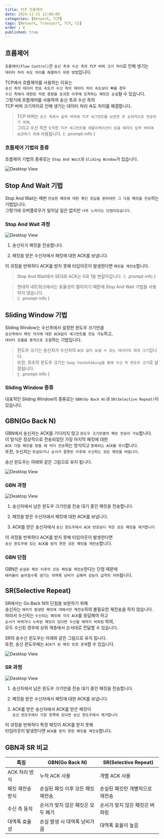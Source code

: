 ```yaml
---
title: TCP 흐름제어
date: 2024-11-21 12:00:00
categories: [Network, TCP]
tags: [Network, Transport, TCP, CS]
order : 4
published: true
---
```


## 흐름제어

`흐름제어(Flow Control)`은 `송신 측과 수신 측의 TCP 버퍼 크기 차이`로 인해 생기는   
`데이터 처리 속도 차이를 해결하기 위한 방법`입니다.

TCP에서 흐름제어를 사용하는 이유는  
`송신 측의 데이터 전송 속도가 수신 측의 데이터 처리 속도보다 빠를 경우`  
`수신 측에서 제한된 저장 용량을 초과한 이후에 도착하는 패킷은 손실`될 수 있습니다.  
그렇기에 흐름제어를 사용하여 송신 측과 수신 측의   
TCP 버퍼 크기차이로 인해 생기는 데이터 처리 속도 차이를 해결합니다.

<!-- markdownlint-capture -->
<!-- markdownlint-disable -->
> TCP 버퍼는 `송신 측에서 출력 버퍼에 TCP 세그먼트를 보관한 후 순차적으로 전송하기 위해`,  
그리고 수신 측은 `도착한 TCP 세그먼트를 애플리케이션이 읽을 때까지 입력 버퍼에 보관하기 위해` 사용됩니다.
{: .prompt-info }
<!-- markdownlint-restore -->

### 흐름제어 기법의 종류

흐름제어 기법의 종류로는 `Stop And Wait`과 `Sliding Window`가 있습니다.  

![Desktop View](/assets/img/TCP/tcp_flow_control_type.png)

## Stop And Wait 기법

Stop And Wait는 매번 `전송한 패킷에 대한 확인 응답을 받아야만 그 다음 패킷을 전송`하는 기법입니다.  
그렇기에 오버플로우가 일어날 일은 없지만 `너무 느리다는 단점이있습니다.`

### Stop And Wait 과정

![Desktop View](/assets/img/TCP/tcp_stop_and_wait.png)

1. 송신자가 패킷을 전송합니다.

2. 패킷을 받은 수신자에서 패킷에 대한 ACK를 보냅니다.

이 과정을 반복하다 ACK를 받지 못해 타임아웃이 발생한다면 `패킷을 재전송`합니다.

<!-- markdownlint-capture -->
<!-- markdownlint-disable -->
> Stop And Wait에서 SEQ와 ACK는 0과 1을 번갈아갑니다.
{: .prompt-info }
<!-- markdownlint-restore -->

<!-- markdownlint-capture -->
<!-- markdownlint-disable -->
> 현대의 네트워크에서는 효율성이 떨어지기 때문에 Stop And Wait 기법을 사용하지 않습니다.  
{: .prompt-info }
<!-- markdownlint-restore -->

## Sliding Window 기법

Sliding Window는 수신측에서 설정한 윈도우 크기만큼   
`송신측에서 패킷 각각에 대한 ACK없이 세그먼트를 전송 가능`하고,   
`데이터 흐름을 동적으로 조절`하는 기법입니다.

<!-- markdownlint-capture -->
<!-- markdownlint-disable -->
> 윈도우 크기는 송신자가 수신자의 `ACK 없이 보낼 수 있는 데이터의 최대 크기`입니다.    
또한, 최초의 윈도우 크기는 `3way handshaking을 통해 수신 측 윈도우 크기`로 설정됩니다.  
{: .prompt-info }
<!-- markdownlint-restore -->

### Sliding Window 종류

대표적인 Sliding Window의 종류로는 `GBN(Go Back N)`과 `SR(Selective Repeat)`이 있습니다.  

## GBN(Go Back N)

GBN에서 송신자는 ACK를 기다리지 않고 `윈도우 크기만큼의 패킷 전송이 가능`합니다.   
이 방식은 정상적으로 전송되었던 가장 마지막 패킷에 대한  
`ACK 다음 패킷을 받을 때 마다 전송`하는 방식이고 `중복되는 ACK를 무시`합니다.  
또한, 수신자는 `유실되거나 순서가 잘못된 이후에 수신하는 모든 패킷을 버립니다.`

송신 윈도우는 아래와 같은 그림으로 유지 됩니다.

![Desktop View](/assets/img/TCP/tcp_gbn_window.png)

### GBN 과정

![Desktop View](/assets/img/TCP/tcp_gbn_process.png)

1. 송신자에서 남은 윈도우 크기만큼 전송 대기 중인 패킷을 전송합니다.

2. 패킷을 받은 수신자에서 패킷에 대한 ACK를 보냅니다.

3. ACK를 받은 송신자에서 `송신 윈도우에서 ACK 번호보다 작은 모든 패킷을 제거합니다`

이 과정을 반복하다 ACK를 받지 못해 타임아웃이 발생한다면  
`송신 윈도우에 있는 ACK를 받지 못한 모든 패킷을 재전송`합니다.

### GBN 단점

GBN은 `손실된 패킷 이후의 모든 패킷을 재전송`한다는 단점 때문에  
`에러율이 높아질수록 생기는 대역폭 낭비가 심해져 성능이 급격히 저하`됩니다.

## SR(Selective Repeat)

SR에서는 Go Back N의 단점을 보완하기 위해   
송신자는 `에러가 발생한 패킷에 대해서만 재전송`하여 불필요한 재전송을 하지 않습니다.  
따라서 수신자는 `수신되는 패킷에 각각 ACK`를 응답해야 하고  
`순서가 바뀌거나 누락된 패킷이 있다면 수신될 때까지 버퍼링` 하여,  
모두 수신된 경우에 상위 계층에서 순서대로 전달할 수 있습니다. 

SR의 송수신 윈도우는 아래와 같은 그림으로 유지 됩니다.  
또한, 송신 윈도우에는 `ACK가 된 패킷 또한 존재`할 수 있습니다.

![Desktop View](/assets/img/TCP/tcp_sr_window.png)

### SR 과정

![Desktop View](/assets/img/TCP/tcp_sr_process.png)

1. 송신자에서 남은 윈도우 크기만큼 전송 대기 중인 패킷을 전송합니다.

2. 패킷을 받은 수신자에서 패킷에 대한 ACK를 보냅니다.

3. ACK를 받은 송신자에서 ACK를 받은 패킷이  
`송신 윈도우에서 가장 왼쪽에 있다면 송신 윈도우에서 제거합니다` 

이 과정을 반복하다 특정 패킷이 ACK를 받지 못해   
타임아웃이 발생한다면 `ACK를 받지 못한 패킷을 재전송`합니다.

## GBN과 SR 비교

| 특징                   | GBN(Go Back N)                          | SR(Selective Repeat)               |
|------------------------|------------------------------------------|-------------------------------------|
| ACK 처리 방식           | 누적 ACK 사용                           | 개별 ACK 사용                       |
| 패킷 재전송 방식        | 손실된 패킷 이후 모든 패킷 재전송        | 손실된 패킷만 개별적으로 재전송      |
| 수신 측 동작           | 순서가 맞지 않은 패킷은 모두 폐기         | 순서가 맞지 않은 패킷은 버퍼링      |
| 대역폭 효율성          | 손실 발생 시 대역폭 낭비가 큼            | 대역폭 효율이 높음                  |

